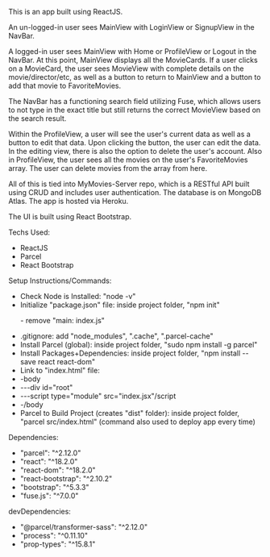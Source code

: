 <p>This is an app built using ReactJS.</p>
<p>An un-logged-in user sees MainView with LoginView or SignupView in the NavBar.</p>
<p>A logged-in user sees MainView with Home or ProfileView or Logout in the NavBar. At this point, MainView displays all the MovieCards. If a user clicks on a MovieCard, the user sees MovieView with complete details on the movie/director/etc, as well as a button to return to MainView and a button to add that movie to FavoriteMovies.</p>
<p>The NavBar has a functioning search field utilizing Fuse, which allows users to not type in the exact title but still returns the correct MovieView based on the search result.</p>
<p>Within the ProfileView, a user will see the user's current data as well as a button to edit that data. Upon clicking the button, the user can edit the data. In the editing view, there is also the option to delete the user's account. Also in ProfileView, the user sees all the movies on the user's FavoriteMovies array. The user can delete movies from the array from here.</p>
<p>All of this is tied into MyMovies-Server repo, which is a RESTful API built using CRUD and includes user authentication. The database is on MongoDB Atlas. The app is hosted via Heroku.</p>
<p>The UI is built using React Bootstrap.</p>
<p>Techs Used:</p>
   <ul>
     <li>ReactJS</li>
     <li>Parcel</li>   
     <li>React Bootstrap</li>       
   </ul>
<p>Setup Instructions/Commands:</p>
  <ul>
    <li>Check Node is Installed: "node -v"</li>
    <li>Initialize "package.json" file: inside project folder, "npm init"
      <p>- remove "main: index.js"</p></li>
    <li>.gitignore: add "node_modules", ".cache", ".parcel-cache"</li>
    <li>Install Parcel (global): inside project folder, "sudo npm install -g parcel"</li>
    <li>Install Packages+Dependencies: inside project folder, "npm install --save react react-dom"</li>
    <li>Link to "index.html" file: 
        <li>-body</li>
          <li>---div id="root"</div></li>
          <li>---script type="module" src="index.jsx"/script</li>
        <li>-/body</li>
        </li>
    <li>Parcel to Build Project (creates "dist" folder): inside project folder, "parcel src/index.html" (command also used to deploy app every time)</li>
  </ul>
  <p>Dependencies:</p>
  <ul>
     <li>"parcel": "^2.12.0"</li>
     <li>"react": "^18.2.0"</li>
     <li>"react-dom": "^18.2.0"</li>
     <li>"react-bootstrap": "^2.10.2"</li>
    <li> "bootstrap": "^5.3.3"</li>
    <li>"fuse.js": "^7.0.0"</li>
  </ul>
  <p>devDependencies:</p>
  <ul>
     <li>"@parcel/transformer-sass": "^2.12.0"</li>
     <li>"process": "^0.11.10"</li>
     <li>"prop-types": "^15.8.1"</li>
  </ul>
